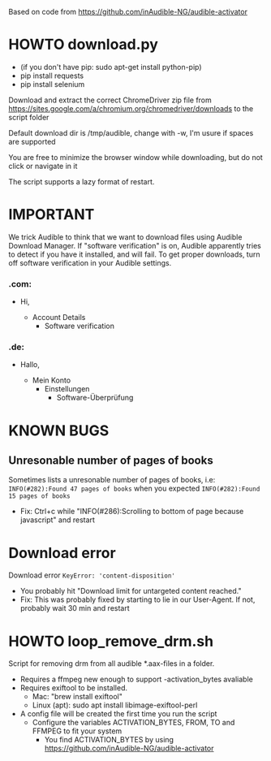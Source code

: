 Based on code from https://github.com/inAudible-NG/audible-activator

# HOWTO download.py

 * (if you don't have pip: sudo apt-get install python-pip)
 * pip install requests
 * pip install selenium

Download and extract the correct ChromeDriver zip file from 
https://sites.google.com/a/chromium.org/chromedriver/downloads
to the script folder

Default download dir is /tmp/audible, change with -w, I'm usure
if spaces are supported

You are free to minimize the browser window while downloading, but do
not click or navigate in it

The script supports a lazy format of restart.

# IMPORTANT

We trick Audible to think that we want to download files
using Audible Download Manager. If "software verification"
is on, Audible apparently tries to detect if you have
it installed, and will fail. To get proper downloads,
turn off software verification in your Audible settings.

### .com:
* Hi, <yourname>
  * Account Details
    * Software verification

### .de:
* Hallo, <yourname>
  * Mein Konto
    * Einstellungen
      * Software-Überprüfung

# KNOWN BUGS
## Unresonable number of pages of books
Sometimes lists a unresonable number of pages of books, i.e:
```INFO(#282):Found 47 pages of books``` when you expected
```INFO(#282):Found 15 pages of books```
* Fix: Ctrl+c while "INFO(#286):Scrolling to bottom of page because javascript"
and restart

# Download error
Download error ```KeyError: 'content-disposition'```
* You probably hit "Download limit for untargeted content reached."
* Fix: This was probably fixed by starting to lie in our User-Agent. If not, probably wait 30 min and restart

# HOWTO loop_remove_drm.sh

Script for removing drm from all audible *.aax-files in a folder.
* Requires a ffmpeg new enough to support -activation_bytes avaliable
* Requires exiftool to be installed. 
  * Mac: "brew install exiftool"
  * Linux (apt): sudo apt install libimage-exiftool-perl
* A config file will be created the first time you run the script
  * Configure the variables ACTIVATION_BYTES, FROM, TO and FFMPEG to fit your system
    * You find ACTIVATION_BYTES by using https://github.com/inAudible-NG/audible-activator
